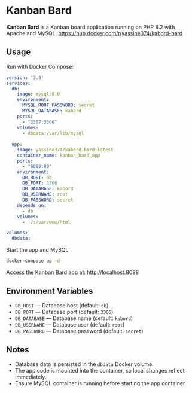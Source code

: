 # Kanban Bard

**Kanban Bard** is a Kanban board application running on PHP 8.2 with Apache and MySQL.
https://hub.docker.com/r/yassine374/kabord-bard

## Usage

Run with Docker Compose:

```yaml
version: '3.8'
services:
  db:
    image: mysql:8.0
    environment:
      MYSQL_ROOT_PASSWORD: secret
      MYSQL_DATABASE: kabord
    ports:
      - "3307:3306"
    volumes:
      - dbdata:/var/lib/mysql
  
  app:
    image: yassine374/kabord-bard:latest
    container_name: kanban_bard_app
    ports:
      - "8088:80"
    environment:
      DB_HOST: db
      DB_PORT: 3306
      DB_DATABASE: kabord
      DB_USERNAME: root
      DB_PASSWORD: secret
    depends_on:
      - db
    volumes:
      - ./:/var/www/html

volumes:
  dbdata:
```

Start the app and MySQL:

```bash
docker-compose up -d
```

Access the Kanban Bard app at: http://localhost:8088

## Environment Variables

* `DB_HOST` — Database host (default: `db`)
* `DB_PORT` — Database port (default: `3306`)
* `DB_DATABASE` — Database name (default: `kabord`)
* `DB_USERNAME` — Database user (default: `root`)
* `DB_PASSWORD` — Database password (default: `secret`)

## Notes

* Database data is persisted in the `dbdata` Docker volume.
* The app code is mounted into the container, so local changes reflect immediately.
* Ensure MySQL container is running before starting the app container.
